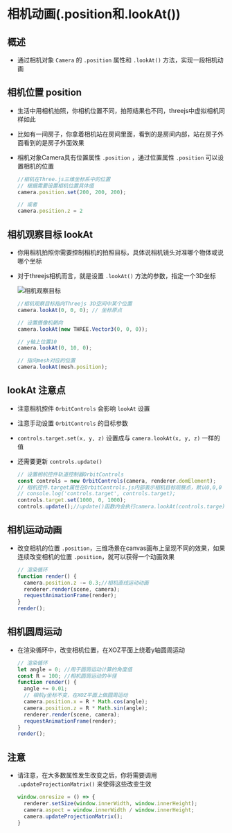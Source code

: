# 相机动画(.position和.lookAt())

## 概述

+ 通过相机对象 `Camera` 的 `.position` 属性和 `.lookAt()` 方法，实现一段相机动画

## 相机位置 position

+ 生活中用相机拍照，你相机位置不同，拍照结果也不同，threejs中虚拟相机同样如此

+ 比如有一间房子，你拿着相机站在房间里面，看到的是房间内部，站在房子外面看到的是房子外面效果

+ 相机对象Camera具有位置属性 `.position` ，通过位置属性 `.position` 可以设置相机的位置

  ```js
  //相机在Three.js三维坐标系中的位置
  // 根据需要设置相机位置具体值
  camera.position.set(200, 200, 200);

  // 或者
  camera.position.z = 2
  ```

## 相机观察目标 lookAt

+ 你用相机拍照你需要控制相机的拍照目标，具体说相机镜头对准哪个物体或说哪个坐标
+ 对于threejs相机而言，就是设置 `.lookAt()` 方法的参数，指定一个3D坐标

  ![相机观察目标](images/相机观察目标.jpg)

  ```js
  //相机观察目标指向Threejs 3D空间中某个位置
  camera.lookAt(0, 0, 0); // 坐标原点

  // 设置摄像机朝向
  camera.lookAt(new THREE.Vector3(0, 0, 0));

  // y轴上位置10
  camera.lookAt(0, 10, 0);

  // 指向mesh对应的位置
  camera.lookAt(mesh.position);
  ```

## lookAt 注意点

+ 注意相机控件 `OrbitControls` 会影响 `lookAt` 设置
+ 注意手动设置 `OrbitControls` 的目标参数
+ `controls.target.set(x, y, z)` 设置成与 `camera.lookAt(x, y, z)` 一样的值
+ 还需要更新 `controls.update()`

  ```js
  // 设置相机控件轨道控制器OrbitControls
  const controls = new OrbitControls(camera, renderer.domElement);
  // 相机控件.target属性在OrbitControls.js内部表示相机目标观察点，默认0,0,0
  // console.log('controls.target', controls.target);
  controls.target.set(1000, 0, 1000);
  controls.update();//update()函数内会执行camera.lookAt(controls.targe)
  ```


## 相机运动动画

+ 改变相机的位置 `.position`，三维场景在canvas画布上呈现不同的效果，如果连续改变相机的位置 `.position`，就可以获得一个动画效果

  ```js
  // 渲染循环
  function render() {
    camera.position.z -= 0.3;//相机直线运动动画
    renderer.render(scene, camera);
    requestAnimationFrame(render);
  }
  render();
  ```

## 相机圆周运动

+ 在渲染循环中，改变相机位置，在XOZ平面上绕着y轴圆周运动

  ```js
  // 渲染循环
  let angle = 0; //用于圆周运动计算的角度值
  const R = 100; //相机圆周运动的半径
  function render() {
    angle += 0.01;
    // 相机y坐标不变，在XOZ平面上做圆周运动
    camera.position.x = R * Math.cos(angle);
    camera.position.z = R * Math.sin(angle);
    renderer.render(scene, camera);
    requestAnimationFrame(render);
  }
  render();
  ```

## 注意

+ 请注意，在大多数属性发生改变之后，你将需要调用 `.updateProjectionMatrix()` 来使得这些改变生效

  ```js
  window.onresize = () => {
    renderer.setSize(window.innerWidth, window.innerHeight);
    camera.aspect = window.innerWidth / window.innerHeight;
    camera.updateProjectionMatrix();
  }
  ```
